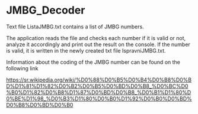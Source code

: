 # JMBG_Decoder


Text file ListaJMBG.txt contains a list of JMBG numbers.

The application reads the file and checks each number if it is valid or not, analyze it accordingly and print out the result on the console. If the number is valid, it is written in the newly created txt file IspravniJMBG.txt.

Information about the coding of the JMBG number can be found on the following link

https://sr.wikipedia.org/wiki/%D0%88%D0%B5%D0%B4%D0%B8%D0%BD%D1%81%D1%82%D0%B2%D0%B5%D0%BD%D0%B8_%D0%BC%D0%B0%D1%82%D0%B8%D1%87%D0%BD%D0%B8_%D0%B1%D1%80%D0%BE%D1%98_%D0%B3%D1%80%D0%B0%D1%92%D0%B0%D0%BD%D0%B8%D0%BD%D0%B0


